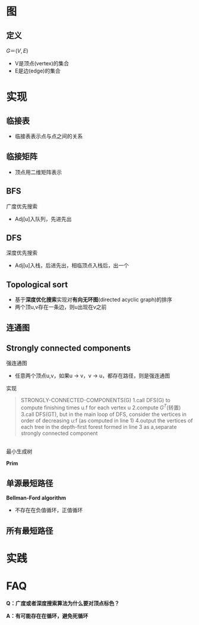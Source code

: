 # 图

## 定义

$G＝(V,E)$

- V是顶点(vertex)的集合
- E是边(edge)的集合



# 实现

## 临接表

- 临接表表示点与点之间的关系

## 临接矩阵

- 顶点用二维矩阵表示

## BFS

广度优先搜索

- Adj[u]入队列，先进先出

## DFS

深度优先搜索

- Adj[u]入栈，后进先出，相临顶点入栈后，出一个

## Topological sort

- 基于**深度优化搜索**实现对**有向无环图**(directed acyclic graph)的排序
- 两个顶u,v存在一条边，则u出现在v之前

## 连通图



## Strongly connected components

强连通图

- 任意两个顶点u,v，如果u -> v，v -> u，都存在路径，则是强连通图

实现

> STRONGLY-CONNECTED-COMPONENTS(G)
> 1.call DFS(G) to compute finishing times u.f for each vertex u
> 2.compute $G^T$(转置)
> 3.call DFS(GT), but in the main loop of DFS, consider the vertices in order of decreasing u:f (as computed in line 1)
> 4.output the vertices of each tree in the depth-first forest formed in line 3 as a,separate strongly connected component



## 

最小生成树

**Prim**

## 单源最短路径

**Bellman-Ford algorithm**

- 不存在在负值循环，正值循环

## 所有最短路径



# 实践



# FAQ

**Q：广度或者深度搜索算法为什么要对顶点标色？**

**A：有可能存在在循环，避免死循环**